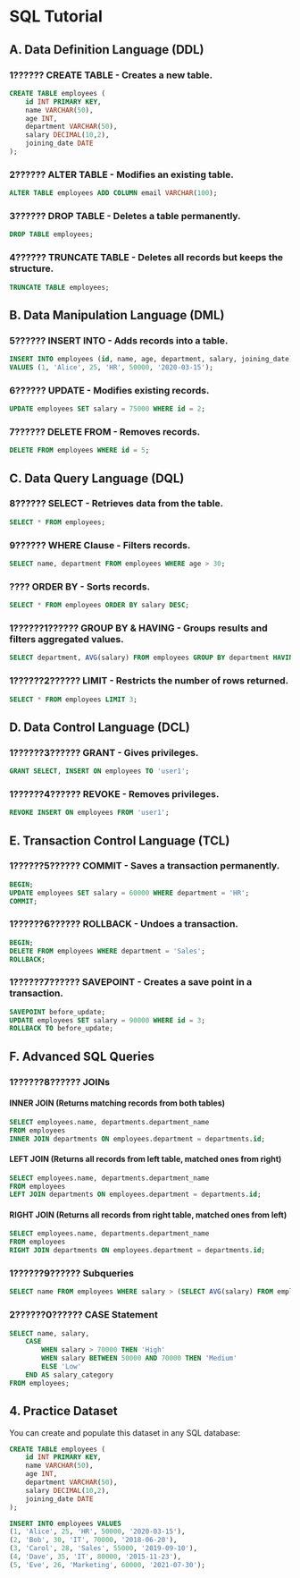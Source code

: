 # SQL Tutorial

## A. Data Definition Language (DDL)

### 1?????? CREATE TABLE - Creates a new table.
```sql
CREATE TABLE employees (
    id INT PRIMARY KEY,
    name VARCHAR(50),
    age INT,
    department VARCHAR(50),
    salary DECIMAL(10,2),
    joining_date DATE
);
```

### 2?????? ALTER TABLE - Modifies an existing table.
```sql
ALTER TABLE employees ADD COLUMN email VARCHAR(100);
```

### 3?????? DROP TABLE - Deletes a table permanently.
```sql
DROP TABLE employees;
```

### 4?????? TRUNCATE TABLE - Deletes all records but keeps the structure.
```sql
TRUNCATE TABLE employees;
```

## B. Data Manipulation Language (DML)

### 5?????? INSERT INTO - Adds records into a table.
```sql
INSERT INTO employees (id, name, age, department, salary, joining_date)
VALUES (1, 'Alice', 25, 'HR', 50000, '2020-03-15');
```

### 6?????? UPDATE - Modifies existing records.
```sql
UPDATE employees SET salary = 75000 WHERE id = 2;
```

### 7?????? DELETE FROM - Removes records.
```sql
DELETE FROM employees WHERE id = 5;
```

## C. Data Query Language (DQL)

### 8?????? SELECT - Retrieves data from the table.
```sql
SELECT * FROM employees;
```

### 9?????? WHERE Clause - Filters records.
```sql
SELECT name, department FROM employees WHERE age > 30;
```

### ???? ORDER BY - Sorts records.
```sql
SELECT * FROM employees ORDER BY salary DESC;
```

### 1??????1?????? GROUP BY & HAVING - Groups results and filters aggregated values.
```sql
SELECT department, AVG(salary) FROM employees GROUP BY department HAVING AVG(salary) > 60000;
```

### 1??????2?????? LIMIT - Restricts the number of rows returned.
```sql
SELECT * FROM employees LIMIT 3;
```

## D. Data Control Language (DCL)

### 1??????3?????? GRANT - Gives privileges.
```sql
GRANT SELECT, INSERT ON employees TO 'user1';
```

### 1??????4?????? REVOKE - Removes privileges.
```sql
REVOKE INSERT ON employees FROM 'user1';
```

## E. Transaction Control Language (TCL)

### 1??????5?????? COMMIT - Saves a transaction permanently.
```sql
BEGIN;
UPDATE employees SET salary = 60000 WHERE department = 'HR';
COMMIT;
```

### 1??????6?????? ROLLBACK - Undoes a transaction.
```sql
BEGIN;
DELETE FROM employees WHERE department = 'Sales';
ROLLBACK;
```

### 1??????7?????? SAVEPOINT - Creates a save point in a transaction.
```sql
SAVEPOINT before_update;
UPDATE employees SET salary = 90000 WHERE id = 3;
ROLLBACK TO before_update;
```

## F. Advanced SQL Queries

### 1??????8?????? JOINs

#### INNER JOIN (Returns matching records from both tables)
```sql
SELECT employees.name, departments.department_name
FROM employees
INNER JOIN departments ON employees.department = departments.id;
```

#### LEFT JOIN (Returns all records from left table, matched ones from right)
```sql
SELECT employees.name, departments.department_name
FROM employees
LEFT JOIN departments ON employees.department = departments.id;
```

#### RIGHT JOIN (Returns all records from right table, matched ones from left)
```sql
SELECT employees.name, departments.department_name
FROM employees
RIGHT JOIN departments ON employees.department = departments.id;
```

### 1??????9?????? Subqueries
```sql
SELECT name FROM employees WHERE salary > (SELECT AVG(salary) FROM employees);
```

### 2??????0?????? CASE Statement
```sql
SELECT name, salary,
    CASE 
        WHEN salary > 70000 THEN 'High'
        WHEN salary BETWEEN 50000 AND 70000 THEN 'Medium'
        ELSE 'Low'
    END AS salary_category
FROM employees;
```

## 4. Practice Dataset
You can create and populate this dataset in any SQL database:

```sql
CREATE TABLE employees (
    id INT PRIMARY KEY,
    name VARCHAR(50),
    age INT,
    department VARCHAR(50),
    salary DECIMAL(10,2),
    joining_date DATE
);

INSERT INTO employees VALUES
(1, 'Alice', 25, 'HR', 50000, '2020-03-15'),
(2, 'Bob', 30, 'IT', 70000, '2018-06-20'),
(3, 'Carol', 28, 'Sales', 55000, '2019-09-10'),
(4, 'Dave', 35, 'IT', 80000, '2015-11-23'),
(5, 'Eve', 26, 'Marketing', 60000, '2021-07-30');
